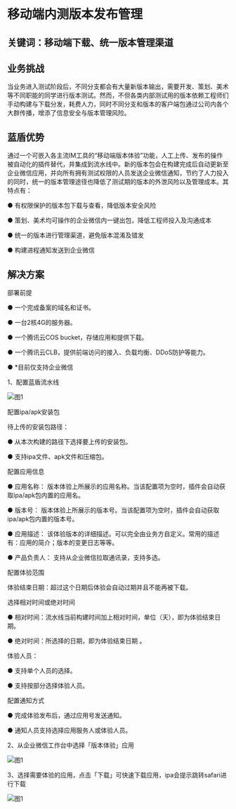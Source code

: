 # 移动端内测版本发布管理


## 关键词：移动端下载、统一版本管理渠道<a id="&#x51C6;&#x5907;&#x4E8B;&#x9879;"></a>

## 业务挑战

当业务进入测试阶段后，不同分支都会有大量新版本输出，需要开发、策划、美术等不同职能的同学进行版本测试。然而，不但各类内部测试用的版本依赖工程师们手动构建与下载分发，耗费人力，同时不同分支和版本的客户端包通过公司内各个大群传播，增添了信息安全与版本管理风险。

## 蓝盾优势

通过一个可嵌入各主流IM工具的“移动端版本体验”功能，人工上传、发布的操作被自动化的插件替代，并集成到流水线中。新的版本包会在构建完成后自动更新至企业微信应用，并向所有拥有测试权限的人员发送企业微信通知，节约了人力投入的同时，统一的版本管理途径也降低了测试期的版本的外泄风险以及管理成本。其特点有：

● 有权限保护的版本包下载与查看，降低版本安全风险

● 策划、美术均可操作的企业微信内一键出包，降低工程师投入及沟通成本

● 统一的版本进行管理渠道，避免版本混淆及错发

● 构建进程通知发送到企业微信


## 解决方案

部署前提

● 一个完成备案的域名和证书。

● 一台2核4G的服务器。

● 一个腾讯云COS bucket，存储应用和提供下载。

● 一个腾讯云CLB，提供前端访问的接入、负载均衡、DDoS防护等能力。

● *目前仅支持企业微信

1、配置蓝盾流水线

![&#x56FE;1](../../../assets/scene-version-release-management-a.png)

配置ipa/apk安装包

 待上传的安装包路径：

● 从本次构建的路径下选择要上传的安装包。

● 支持ipa文件、apk文件和压缩包。

配置应用信息

● 应用名称：  版本体验上所展示的应用名称。当该配置项为空时，插件会自动获取ipa/apk包内置的应用名。

●  版本号： 版本体验上所展示的版本号。当该配置项为空时，插件会自动获取ipa/apk包内置的版本号。

●  应用描述： 该体验版本的详细描述。可以完全由业务方自定义。常用的描述有：应用的简介；版本的变更日志等等。

●  产品负责人： 支持从企业微信拉取通讯录，支持多选。

配置体验范围

 体验结束日期：超过这个日期后体验会自动过期并且不能再被下载。

 选择相对时间或绝对时间 

● 相对时间：流水线当前构建时间加上相对时间，单位（天），即为体验结束日期。

● 绝对时间：所选择的日期，即为体验结束日期        。

  体验人员： 

● 支持单个人员的选择。

● 支持按部分选择体验人员。

 配置通知方式

●  完成体验发布后，通过应用号发送通知。

●  通知人员支持选择应用服务人或体验人员。

2、从企业微信工作台中选择「版本体验」应用



![&#x56FE;1](../../../assets/scene-version-release-management-b.png)

3、选择需要体验的应用，点击「下载」可快速下载应用，ipa会提示跳转safari进行下载



![&#x56FE;1](../../../assets/scene-version-release-management-c.png)